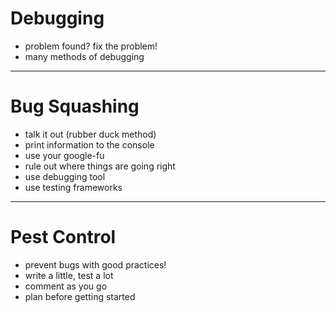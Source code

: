 # Debugging
- problem found? fix the problem!
- many methods of debugging

---

# Bug Squashing
- talk it out (rubber duck method)
- print information to the console
- use your google-fu
- rule out where things are going right
- use debugging tool
- use testing frameworks

---

# Pest Control
- prevent bugs with good practices!
- write a little, test a lot
- comment as you go
- plan before getting started